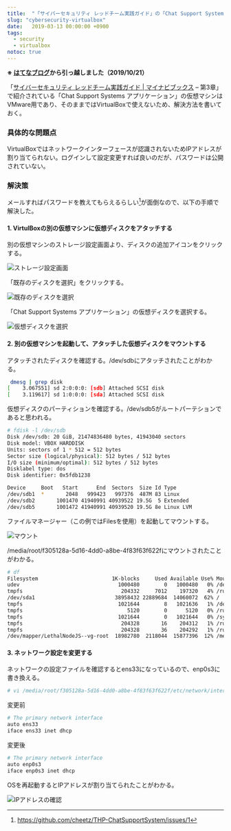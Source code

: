 ```yaml
---
title:  "「サイバーセキュリティ レッドチーム実践ガイド」の「Chat Support Systems アプリケーション」仮想マシンをVirtualBoxで使う"
slug: "cybersecurity-virtualbox"
date:   2019-03-13 00:00:00 +0900
tags: 
  - security
  - virtualbox
notoc: true
---
```

**※ [はてなブログ](https://tatata.hatenablog.jp/entry/2019/03/13/225233)から引っ越しました（2019/10/21）**

「[サイバーセキュリティ レッドチーム実践ガイド | マイナビブックス](https://book.mynavi.jp/ec/products/detail/id=101584) – 第3章」で紹介されている「Chat Support Systems アプリケーション」の仮想マシンはVMware用であり、そのままではVirtualBoxで使えないため、解決方法を書いておく。

### 具体的な問題点

VirtualBoxではネットワークインターフェースが認識されないためIPアドレスが割り当てられない。ログインして設定変更すれば良いのだが、パスワードは公開されていない。


### 解決策

メールすればパスワードを教えてもらえるらしい[^1]が面倒なので、以下の手順で解決した。

#### 1. VirtulBoxの別の仮想マシンに仮想ディスクをアタッチする

別の仮想マシンのストレージ設定画面より、ディスクの追加アイコンをクリックする。

![ストレージ設定画面](/img/20190313/01.png)

「既存のディスクを選択」をクリックする。

![既存のディスクを選択](/img/20190313/02.png)

「Chat Support Systems アプリケーション」の仮想ディスクを選択する。

![仮想ディスクを選択](/img/20190313/03.png)

#### 2. 別の仮想マシンを起動して、アタッチした仮想ディスクをマウントする

アタッチされたディスクを確認する。/dev/sdbにアタッチされたことがわかる。

```bash
 dmesg | grep disk
[    3.067551] sd 2:0:0:0: [sdb] Attached SCSI disk
[    3.119617] sd 1:0:0:0: [sda] Attached SCSI disk
```

仮想ディスクのパーティションを確認する。/dev/sdb5がルートパーテションであると思われる。

```bash
# fdisk -l /dev/sdb
Disk /dev/sdb: 20 GiB, 21474836480 bytes, 41943040 sectors
Disk model: VBOX HARDDISK
Units: sectors of 1 * 512 = 512 bytes
Sector size (logical/physical): 512 bytes / 512 bytes
I/O size (minimum/optimal): 512 bytes / 512 bytes
Disklabel type: dos
Disk identifier: 0x5fdb1238

Device     Boot   Start      End  Sectors  Size Id Type
/dev/sdb1  *       2048   999423   997376  487M 83 Linux
/dev/sdb2       1001470 41940991 40939522 19.5G  5 Extended
/dev/sdb5       1001472 41940991 40939520 19.5G 8e Linux LVM
```

ファイルマネージャー（この例ではFilesを使用）を起動してマウントする。

![マウント](/img/20190313/04.png)

/media/root/f305128a-5d16-4dd0-a8be-4f83f63f622fにマウントされたことがわかる。

```bash
# df
Filesystem                        1K-blocks     Used Available Use% Mounted on
udev                                1000480        0   1000480   0% /dev
tmpfs                                204332     7012    197320   4% /run
/dev/sda1                          38958432 22889684  14060072  62% /
tmpfs                               1021644        8   1021636   1% /dev/shm
tmpfs                                  5120        0      5120   0% /run/lock
tmpfs                               1021644        0   1021644   0% /sys/fs/cgroup
tmpfs                                204328       16    204312   1% /run/user/130
tmpfs                                204328       36    204292   1% /run/user/0
/dev/mapper/LethalNodeJS--vg-root  18982780  2118044  15877396  12% /media/root/f305128a-5d16-4dd0-a8be-4f83f63f622f
```

#### 3. ネットワーク設定を変更する

ネットワークの設定ファイルを確認するとens33になっているので、enp0s3に書き換える。

```bash
# vi /media/root/f305128a-5d16-4dd0-a8be-4f83f63f622f/etc/network/interfaces
```

変更前

```bash
# The primary network interface
auto ens33
iface ens33 inet dhcp
```

変更後

```bash
# The primary network interface
auto enp0s3
iface enp0s3 inet dhcp
```

OSを再起動するとIPアドレスが割り当てられたことがわかる。

![IPアドレスの確認](/img/20190313/05.png)

[^1]: https://github.com/cheetz/THP-ChatSupportSystem/issues/1
